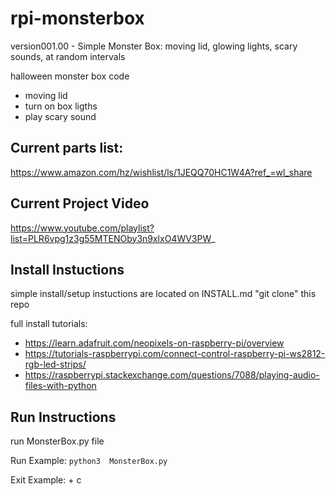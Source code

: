 # rpi-monsterbox
version001.00 - Simple Monster Box: moving lid, glowing lights, scary sounds, at random intervals 

halloween monster box code
 - moving lid
 - turn on box ligths
 - play scary sound
 
## Current parts list:
https://www.amazon.com/hz/wishlist/ls/1JEQQ70HC1W4A?ref_=wl_share

## Current Project Video
https://www.youtube.com/playlist?list=PLR6vpg1z3g55MTENOby3n9xlxO4WV3PW_

## Install Instuctions
simple install/setup instuctions are located on INSTALL.md
"git clone" this repo

full install tutorials:
 - https://learn.adafruit.com/neopixels-on-raspberry-pi/overview
 - https://tutorials-raspberrypi.com/connect-control-raspberry-pi-ws2812-rgb-led-strips/
 - https://raspberrypi.stackexchange.com/questions/7088/playing-audio-files-with-python

## Run Instructions
run MonsterBox.py file

Run Example:
```python3  MonsterBox.py```

Exit Example:
<control> + c

